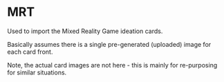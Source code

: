 # MRT

Used to import the Mixed Reality Game ideation cards.

Basically assumes there is a single pre-generated (uploaded) image for each card front.

Note, the actual card images are not here - this is mainly for re-purposing for similar situations.